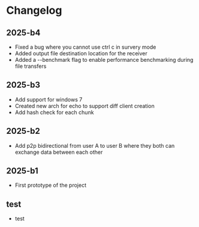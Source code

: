 # Changelog

## 2025-b4
- Fixed a bug where you cannot use ctrl c in survery mode
- Added output file destination location for the receiver
- Added a --benchmark flag to enable performance benchmarking during file transfers

## 2025-b3
- Add support for windows 7
- Created new arch for echo to support diff client creation
- Add hash check for each chunk

## 2025-b2
- Add p2p bidirectional from user A to user B where they both can exchange data between each other 

## 2025-b1
- First prototype of the project

## test
- test
